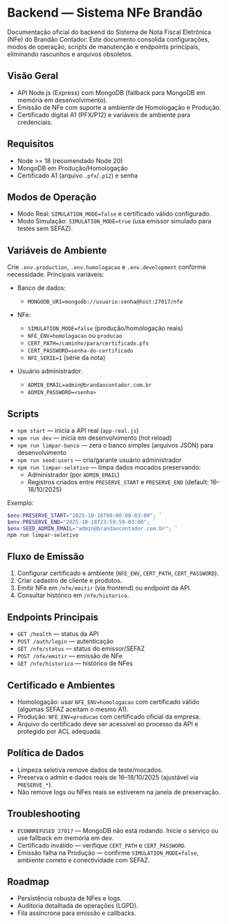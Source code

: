 # Backend — Sistema NFe Brandão

Documentação oficial do backend do Sistema de Nota Fiscal Eletrônica (NFe) do Brandão Contador. Este documento consolida configurações, modos de operação, scripts de manutenção e endpoints principais, eliminando rascunhos e arquivos obsoletos.

## Visão Geral
- API Node.js (Express) com MongoDB (fallback para MongoDB em memória em desenvolvimento).
- Emissão de NFe com suporte a ambiente de Homologação e Produção.
- Certificado digital A1 (PFX/P12) e variáveis de ambiente para credenciais.

## Requisitos
- Node >= 18 (recomendado Node 20)
- MongoDB em Produção/Homologação
- Certificado A1 (arquivo `.pfx`/`.p12`) e senha

## Modos de Operação
- Modo Real: `SIMULATION_MODE=false` e certificado válido configurado.
- Modo Simulação: `SIMULATION_MODE=true` (usa emissor simulado para testes sem SEFAZ).

## Variáveis de Ambiente
Crie `.env.production`, `.env.homologacao` e `.env.development` conforme necessidade. Principais variáveis:

- Banco de dados:
  - `MONGODB_URI=mongodb://usuario:senha@host:27017/nfe`

- NFe:
  - `SIMULATION_MODE=false` (produção/homologação reais)
  - `NFE_ENV=homologacao` ou `producao`
  - `CERT_PATH=/caminho/para/certificado.pfx`
  - `CERT_PASSWORD=senha-do-certificado`
  - `NFE_SERIE=1` (série da nota)

- Usuário administrador:
  - `ADMIN_EMAIL=admin@brandaocontador.com.br`
  - `ADMIN_PASSWORD=<senha>`

## Scripts
- `npm start` — inicia a API real (`app-real.js`)
- `npm run dev` — inicia em desenvolvimento (hot reload)
- `npm run limpar-banco` — zera o banco simples (arquivos JSON) para desenvolvimento
- `npm run seed:users` — cria/garante usuário administrador
- `npm run limpar-seletivo` — limpa dados mocados preservando:
  - Administrador (por `ADMIN_EMAIL`)
  - Registros criados entre `PRESERVE_START` e `PRESERVE_END` (default: 16–18/10/2025)

Exemplo:
```powershell
$env:PRESERVE_START="2025-10-16T00:00:00-03:00"; `
$env:PRESERVE_END="2025-10-18T23:59:59-03:00"; `
$env:SEED_ADMIN_EMAIL="admin@brandaocontador.com.br"; `
npm run limpar-seletivo
```

## Fluxo de Emissão
1. Configurar certificado e ambiente (`NFE_ENV`, `CERT_PATH`, `CERT_PASSWORD`).
2. Criar cadastro de cliente e produtos.
3. Emitir NFe em `/nfe/emitir` (via frontend) ou endpoint da API.
4. Consultar histórico em `/nfe/historico`.

## Endpoints Principais
- `GET /health` — status da API
- `POST /auth/login` — autenticação
- `GET /nfe/status` — status do emissor/SEFAZ
- `POST /nfe/emitir` — emissão de NFe
- `GET /nfe/historico` — histórico de NFes

## Certificado e Ambientes
- Homologação: usar `NFE_ENV=homologacao` com certificado válido (algumas SEFAZ aceitam o mesmo A1).
- Produção: `NFE_ENV=producao` com certificado oficial da empresa.
- Arquivo do certificado deve ser acessível ao processo da API e protegido por ACL adequada.

## Política de Dados
- Limpeza seletiva remove dados de teste/mocados.
- Preserva o admin e dados reais de 16–18/10/2025 (ajustável via `PRESERVE_*`).
- Não remove logs ou NFes reais se estiverem na janela de preservação.

## Troubleshooting
- `ECONNREFUSED 27017` — MongoDB não está rodando. Inicie o serviço ou use fallback em memória em dev.
- Certificado inválido — verifique `CERT_PATH` e `CERT_PASSWORD`.
- Emissão falha na Produção — confirme `SIMULATION_MODE=false`, ambiente correto e conectividade com SEFAZ.

## Roadmap
- Persistência robusta de NFes e logs.
- Auditoria detalhada de operações (LGPD).
- Fila assíncrona para emissão e callbacks.